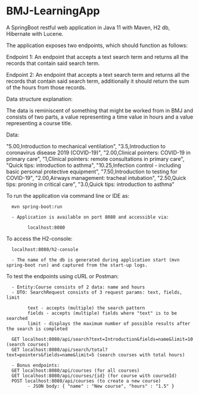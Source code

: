 # BMJ-LearningApp
A SpringBoot restful web application in Java 11 with Maven, H2 db, Hibernate with Lucene.


The application exposes two endpoints, which should function as follows:

Endpoint 1: 
      An endpoint that accepts a text search term and returns all the records that contain said search term.

Endpoint 2:
     An endpoint that accepts a text search term and returns all the records that contain said search term, additionally it should return the sum of the hours from those records.


Data structure explanation:

The data is reminiscent of something that might be worked from in BMJ and consists of two parts, a value representing a time value in hours and a value representing a course title. 


Data: 
  
"5.00,Introduction to mechanical ventilation",
"3.5,Introduction to coronavirus disease 2019 (COVID-19)",
"2.00,Clinical pointers: COVID-19 in primary care",
"1,Clinical pointers: remote consultations in primary care",
"Quick tips: introduction to asthma",
"10.25,Infection control - including basic personal protective equipment",
"7.50,Introduction to testing for COVID-19",
"2.00,Airways management: tracheal intubation",
"2.50,Quick tips: proning in critical care",
"3.0,Quick tips: introduction to asthma"

To run the application via command line or IDE as:

      mvn spring-boot:run

      - Application is available on port 8080 and accessible via: 
            
            localhost:8080

To access the H2-console:
      
      localhost:8080/h2-console
      
      - The name of the db is generated during application start (mvn spring-boot run) and captured from the start-up logs.

To test the endpoints using cURL or Postman:

      - Entity:Course consists of 2 data: name and hours
      - DTO: SearchRequest consists of 3 request params: text, fields, limit

            text - accepts (multiple) the search pattern
            fields - accepts (multiple) fields where "text" is to be searched
            limit - displays the maximum number of possible results after the search is completed

      GET localhost:8080/api/search?text=Introduction&fields=name&limit=10 (search courses)
      GET localhost:8080/api/search/total?text=pointers&fields=name&limit=5 (search courses with total hours)
      
      - Bonus endpoints:
      GET localhost:8080/api/courses (for all courses)
      GET localhost:8080/api/courses/{id} (for course with courseId)
      POST localhost:8080/api/courses (to create a new course)
            - JSON body: { "name" : "New course", "hours" : "1.5" }

